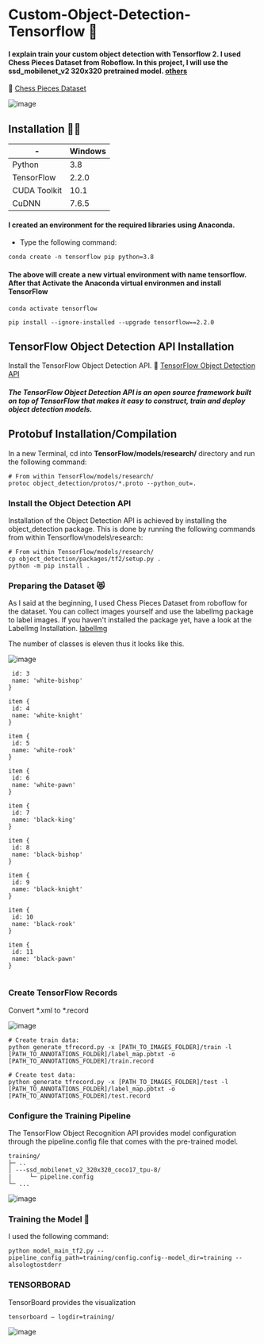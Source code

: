 # Custom-Object-Detection-Tensorflow :sparkling_heart:

#### I explain train your custom object detection with Tensorflow 2. I used Chess Pieces Dataset from Roboflow. In this project, I will use the ssd_mobilenet_v2 320x320 pretrained model. [others](https://github.com/tensorflow/models/blob/master/research/object_detection/g3doc/tf2_detection_zoo.md)

:pushpin: [Chess Pieces Dataset](https://public.roboflow.com/object-detection/chess-full)

![image](https://user-images.githubusercontent.com/89857618/191898953-ccde6732-d47a-4a8f-98bb-3e9509cc77da.png)

## Installation :woman_technologist:

| -| Windows |
| --- | --- |
|Python| 3.8 |
|TensorFlow | 2.2.0|
| CUDA Toolkit |10.1 |
| CuDNN | 7.6.5 |

#### I created an environment for the required libraries using Anaconda. 

- Type the following command:

```
conda create -n tensorflow pip python=3.8

```
#### The above will create a new virtual environment with name tensorflow. After that Activate the Anaconda virtual environmen and install TensorFlow

```
conda activate tensorflow

pip install --ignore-installed --upgrade tensorflow==2.2.0

```

## TensorFlow Object Detection API Installation 

 Install the TensorFlow Object Detection API.
:pushpin: [TensorFlow Object Detection API ](https://github.com/tensorflow/models/tree/master/research/object_detection)
 ##### The TensorFlow Object Detection API is an open source framework built on top of TensorFlow that makes it easy to construct, train and deploy object detection models.

## Protobuf Installation/Compilation

In a new Terminal, cd into **TensorFlow/models/research/** directory and run the following command:
```
# From within TensorFlow/models/research/
protoc object_detection/protos/*.proto --python_out=.

```
### Install the Object Detection API

Installation of the Object Detection API is achieved by installing the object_detection package. This is done by running the following commands from within Tensorflow\models\research:

```
# From within TensorFlow/models/research/
cp object_detection/packages/tf2/setup.py .
python -m pip install .

```
### Preparing the Dataset :heart_eyes_cat:

As I said at the beginning, I used Chess Pieces Dataset from roboflow for the dataset. You can collect images yourself and use the labelImg package to label images. If you haven't installed the package yet, have a look at the LabelImg Installation.
[labelImg](https://github.com/heartexlabs/labelImg)

 The number of classes is eleven thus it looks like this.
 
 ![image](https://user-images.githubusercontent.com/89857618/191905574-11a98328-7829-4569-a489-1a518b689319.png)

 
 ```
  id: 3
  name: 'white-bishop'
}

item {
  id: 4
  name: 'white-knight'
}

item {
  id: 5
  name: 'white-rook'
}

item {
  id: 6
  name: 'white-pawn'
}

item {
  id: 7
  name: 'black-king'
}

item {
  id: 8
  name: 'black-bishop'
}

item {
  id: 9
  name: 'black-knight'
}

item {
  id: 10
  name: 'black-rook'
}

item {
  id: 11
  name: 'black-pawn'
}


```
 
 ### Create TensorFlow Records 
 
 Convert *.xml to *.record
 
 ![image](https://user-images.githubusercontent.com/89857618/191904381-ce04140a-742d-47a1-8ab1-e7f2aa5b550b.png)
 
  ```
 # Create train data:
python generate_tfrecord.py -x [PATH_TO_IMAGES_FOLDER]/train -l [PATH_TO_ANNOTATIONS_FOLDER]/label_map.pbtxt -o [PATH_TO_ANNOTATIONS_FOLDER]/train.record

# Create test data:
python generate_tfrecord.py -x [PATH_TO_IMAGES_FOLDER]/test -l [PATH_TO_ANNOTATIONS_FOLDER]/label_map.pbtxt -o [PATH_TO_ANNOTATIONS_FOLDER]/test.record
```

### Configure the Training Pipeline
The TensorFlow Object Recognition API provides model configuration through the pipeline.config file that comes with the pre-trained model.


```
training/
├─ ..
│ ---ssd_mobilenet_v2_320x320_coco17_tpu-8/
|     └─ pipeline.config
└─ ...
```
![image](https://user-images.githubusercontent.com/89857618/191906263-15d989da-56ec-4c63-8392-2700b76d2338.png)


### Training the Model :muscle:

I used the following command:
```
python model_main_tf2.py --pipeline_config_path=training/config.config--model_dir=training --alsologtostderr

```


### TENSORBORAD

TensorBoard provides the visualization

```
tensorboard — logdir=training/

```
![image](https://user-images.githubusercontent.com/89857618/191951862-7b0e6bc6-9e91-43b9-8ac8-a28a19610b6f.png)

